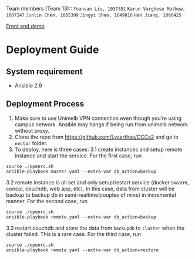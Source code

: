 Team members (Team 13)::
`Yuansan Liu, 1037351`
`Karun Varghese Mathew, 1007247`
`Junlin Chen, 1065399`
`Jingyi Shao, 1049816`
`Han Jiang, 1066425`


[Front end demo](http://172.26.131.162:8080/)

# Deployment Guide
## System requirement
* Ansible 2.9

## Deployment Process
1. Make sure to use Unimelb VPN connection even though you’re using campus network. Ansible may hangs if being run from unimelb network without proxy.
2. Clone the repo from https://github.com/Lysarthas/CCCa2 and go to `nectar` folder.
3. To deploy, here is three cases:
  3.1 create instances and setup remote instance and start the service. For the first case, run
  ```
  source ./openrc.sh
  ansible-playbook master.yaml --extra-var db_action=backup
  ```
  3.2 remote instance is all set and only setup/restart service (docker swarm, concul, couchdb, web app, etc). In this case, data from cluster will be backup to backup db in semi-realtime(couples of mins) in incremental manner. For the second case, run
  ```
  source ./openrc.sh
ansible-playbook remote.yaml --extra-var db_action=backup
  ```
  3.3 restart couchdb and store the data from `backupdb` to `cluster` when the cluster failed. This is a rare case. For the third case, run
  ```
  source ./openrc.sh
ansible-playbook remote.yaml --extra-var db_action=restore
  ```